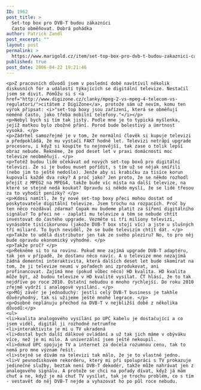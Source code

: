 ```yaml
---
ID: 1962
post_title: >
  Set-top box pro DVB-T budou zákazníci
  často obměňovat. Dobrá pohádka
author: Patrick Zandl
post_excerpt: ""
layout: post
permalink: >
  https://www.marigold.cz/item/set-top-box-pro-dvb-t-budou-zakaznici-casto-obmenovat-dobra-pohadka
published: true
post_date: 2006-04-22 19:21:46
---
```

	<p>Z pracovních důvodů jsem v poslední době navštívil několik diskusních fór a událostí týkajících se digitální televize. Nestačil jsem se divit. Pomůžu si s <a href="http://www.digizone.cz/clanky/mpeg-2-vs-mpeg-4-telecom-vs-regulatori/">citátem z DigiZone</a>, protože sám už nevím, komu ten výrok připsat: <i>"set-top boxy jsou zařízení, která se obměňují neméně často, jako třeba mobilní telefony."</i></p>
	<p>Nebyl bych si tím tak jistý. Podle mne je to typická myšlenka, jejíž matkou bylo zbožné přání. Porod bude bolestivý a úmrtnost vysoká. </p>
	<p>Zádrhel samozřejmě je v tom, že normální člověk si kupuje televizi a předpokládá, že mu vystačí FAKT hodně let. Televizi netrápí upgrade procesoru, i když si koupíte tu nejnovější, tak zase o tolik lepší obraz nebude. Řekněme, že pod deset let v praxi domácnosti moc televize neobměňují. </p>
	<p>Totéž budou lidé očekávat od nových set-top boxů pro digitální televizi. Že si je budou muset pořídit, s tím už se nějak smířili (nebo jim to ještě nedošlo). Jenže aby si krabičku za tisíce korun kupovali každé dva roky? A proč jako? Jen proto, že se někdo rozhodl přejít z MPEG2 na MPEG4, takže bude víc místa na další televize, na které se stejně nedá koukat? Opravdu si někdo myslí, že se lidé třesou za to vyhodit penízky? </p>
	<p>Kdosi namítl, že ty nové set-top boxy přeci mohou dostat od poskytovatele digitální televize. Jsem trochu na rozpacích. Proč by ten něco rozdával zdarma? Copak mu budeme platit za šíření digitálního signálu? To přeci ne - zaplatí mu televize a těm se nebude chtít investovat do častého upgrade. Vezměte si tři miliony televizí, vynásobte tisícikorunou (jakože DVB-T box stojí víc) a jste u slušných tří miliard. To bych neviděl, že se bude televizím chtít dát. </p>
	<p>Takže to udělá distributor jen tak ze svého plezíru? No, to pro něj bude opravdu ekonomický výhodné. </p>
	<p>Takže proč? </p>
	<p>Řekněme si to na rovinu. Pokud mne zajímá upgrade DVB-T adaptéru, tak jen v případě, že dostanu něco navíc. A u televize mne nezajímá žádná dementní interaktivita, která dalších deset let bude skomírat na tom, že ji televize neumí v pořadech ani zprodukovat, ani profinancovat. Zajímá mne (pokud vůbec něco) HD kvalita. HD kvalita může být, až budou televize v HD kvalitě vysílat. ČT hlásí, že to tak nejdříve po roce 2010. Ostatní nebudou o mnoho rychlejší. Do roku 2010 zřejmě vydrží i analogové vysílání. </p>
	<p>Můj závěr je jednoduchý: jestli celý DVB-T business je takhle důvěryhodný, tak si užijeme ještě mnohé legrace. </p>
	<p>Osobně neplánuju přechod na DVB-T v nejbližší době z několika důvodů:</p>
	<ul>
	<li>kvalita analogového vysílání po UPC kabelu je dostačující a co jsem viděl, digitál ji rozhodně netrumfne
	<li>interaktivita je mi u TV ukradená
	<li>dostal bych další dálkové ovládání a už tak jich máme v obýváku více, než je mi milo. A univerzální jsem ještě nekoupil. 
	<li>dokud UPC spojuje TV a internet za docela rozumnou cenu, tak to nemá pro mne význam řešit. 
	<li>stejně se dívám na televizi tak málo, že je to vlastně jedno. 
	<li>V pevnodiskovém rekordéru, který mi při spolupráci s TV prokazuje jedinečné služby, beztak není DVB-T dekodér, takže může nahrávat jen z analogového signálu. A protože se chci na pořady dívat, když já mám chuť a ne, když je má chuť TV vysílat, tak je trochu problém, co s tím - vestavět do něj DVB-T nejde a vyhazovat ho po půl roce nebudu. 
</ul>